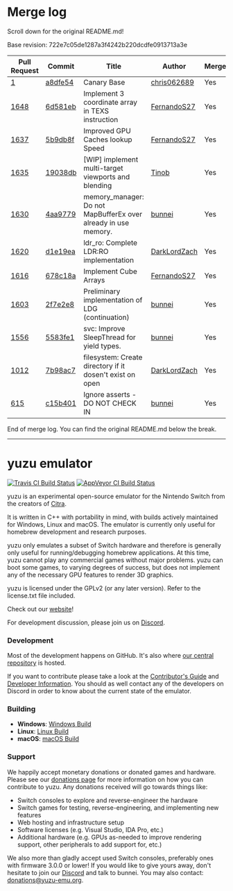 # Merge log

Scroll down for the original README.md!

Base revision: 722e7c05de1287a3f4242b220dcdfe0913713a3e

|Pull Request|Commit|Title|Author|Merged?|
|----|----|----|----|----|
|[1](https://github.com/yuzu-emu/yuzu-canary/pull/1)|[a8dfe54](https://github.com/yuzu-emu/yuzu-canary/pull/1/files/)|Canary Base|[chris062689](https://github.com/chris062689)|Yes|
|[1648](https://github.com/yuzu-emu/yuzu/pull/1648)|[6d581eb](https://github.com/yuzu-emu/yuzu/pull/1648/files/)|Implement 3 coordinate array in TEXS instruction|[FernandoS27](https://github.com/FernandoS27)|Yes|
|[1637](https://github.com/yuzu-emu/yuzu/pull/1637)|[5b9db8f](https://github.com/yuzu-emu/yuzu/pull/1637/files/)|Improved GPU Caches lookup Speed|[FernandoS27](https://github.com/FernandoS27)|Yes|
|[1635](https://github.com/yuzu-emu/yuzu/pull/1635)|[19038db](https://github.com/yuzu-emu/yuzu/pull/1635/files/)|[WIP] implement multi-target viewports and blending|[Tinob](https://github.com/Tinob)|Yes|
|[1630](https://github.com/yuzu-emu/yuzu/pull/1630)|[4aa9779](https://github.com/yuzu-emu/yuzu/pull/1630/files/)|memory_manager: Do not MapBufferEx over already in use memory.|[bunnei](https://github.com/bunnei)|Yes|
|[1620](https://github.com/yuzu-emu/yuzu/pull/1620)|[d1e19ea](https://github.com/yuzu-emu/yuzu/pull/1620/files/)|ldr_ro: Complete LDR:RO implementation|[DarkLordZach](https://github.com/DarkLordZach)|Yes|
|[1616](https://github.com/yuzu-emu/yuzu/pull/1616)|[678c18a](https://github.com/yuzu-emu/yuzu/pull/1616/files/)|Implement Cube Arrays|[FernandoS27](https://github.com/FernandoS27)|Yes|
|[1603](https://github.com/yuzu-emu/yuzu/pull/1603)|[2f7e2e8](https://github.com/yuzu-emu/yuzu/pull/1603/files/)|Preliminary implementation of LDG (continuation)|[bunnei](https://github.com/bunnei)|Yes|
|[1556](https://github.com/yuzu-emu/yuzu/pull/1556)|[5583fe1](https://github.com/yuzu-emu/yuzu/pull/1556/files/)|svc: Improve SleepThread for yield types.|[bunnei](https://github.com/bunnei)|Yes|
|[1012](https://github.com/yuzu-emu/yuzu/pull/1012)|[7b98ac7](https://github.com/yuzu-emu/yuzu/pull/1012/files/)|filesystem: Create directory if it dosen't exist on open|[DarkLordZach](https://github.com/DarkLordZach)|Yes|
|[615](https://github.com/yuzu-emu/yuzu/pull/615)|[c15b401](https://github.com/yuzu-emu/yuzu/pull/615/files/)|Ignore asserts - DO NOT CHECK IN|[bunnei](https://github.com/bunnei)|Yes|


End of merge log. You can find the original README.md below the break.

------

yuzu emulator
=============
[![Travis CI Build Status](https://travis-ci.org/yuzu-emu/yuzu.svg?branch=master)](https://travis-ci.org/yuzu-emu/yuzu)
[![AppVeyor CI Build Status](https://ci.appveyor.com/api/projects/status/77k97svb2usreu68?svg=true)](https://ci.appveyor.com/project/bunnei/yuzu)

yuzu is an experimental open-source emulator for the Nintendo Switch from the creators of [Citra](https://citra-emu.org/).

It is written in C++ with portability in mind, with builds actively maintained for Windows, Linux and macOS. The emulator is currently only useful for homebrew development and research purposes.

yuzu only emulates a subset of Switch hardware and therefore is generally only useful for running/debugging homebrew applications. At this time, yuzu cannot play any commercial games without major problems. yuzu can boot some games, to varying degrees of success, but does not implement any of the necessary GPU features to render 3D graphics.

yuzu is licensed under the GPLv2 (or any later version). Refer to the license.txt file included.

Check out our [website](https://yuzu-emu.org/)!

For development discussion, please join us on [Discord](https://discord.gg/XQV6dn9).

### Development

Most of the development happens on GitHub. It's also where [our central repository](https://github.com/yuzu-emu/yuzu) is hosted.

If you want to contribute please take a look at the [Contributor's Guide](CONTRIBUTING.md) and [Developer Information](https://github.com/yuzu-emu/yuzu/wiki/Developer-Information). You should as well contact any of the developers on Discord in order to know about the current state of the emulator.

### Building

* __Windows__: [Windows Build](https://github.com/yuzu-emu/yuzu/wiki/Building-For-Windows)
* __Linux__: [Linux Build](https://github.com/yuzu-emu/yuzu/wiki/Building-For-Linux)
* __macOS__: [macOS Build](https://github.com/yuzu-emu/yuzu/wiki/Building-for-macOS)


### Support
We happily accept monetary donations or donated games and hardware. Please see our [donations page](https://yuzu-emu.org/donate/) for more information on how you can contribute to yuzu. Any donations received will go towards things like:
* Switch consoles to explore and reverse-engineer the hardware
* Switch games for testing, reverse-engineering, and implementing new features
* Web hosting and infrastructure setup
* Software licenses (e.g. Visual Studio, IDA Pro, etc.)
* Additional hardware (e.g. GPUs as-needed to improve rendering support, other peripherals to add support for, etc.)

We also more than gladly accept used Switch consoles, preferably ones with firmware 3.0.0 or lower! If you would like to give yours away, don't hesitate to join our [Discord](https://discord.gg/VXqngT3) and talk to bunnei. You may also contact: donations@yuzu-emu.org.
